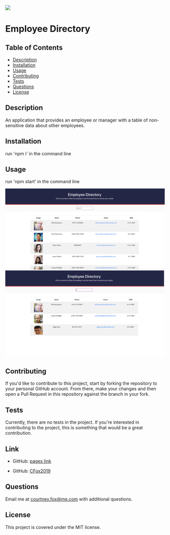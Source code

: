 ![](https://img.shields.io/badge/license-MIT-brightgreen)

# Employee Directory

## Table of Contents

* [Description](#description)
* [Installation](#installation)
* [Usage](#usage)
* [Contributing](#contributing)
* [Tests](#tests)
* [Questions](#questions)
* [License](#license)

## Description
An application that provides an employee or manager with a table of non-sensitive data about other employees.

## Installation
run 'npm i' in the command line

## Usage
run 'npm start' in the command line

![Employee Directory](public/assets/employee-directory.png)
![Employee Directory](public/assets/employee-directory2.png)

## Contributing
If you'd like to contribute to this project, start by forking the repository to your personal GitHub account. From there, make your changes and then open a Pull Request in this repository against the branch in your fork.

## Tests
Currently, there are no tests in the project. If you're interested in contributing to the project, this is something that would be a great contribution.

## Link

* GitHub: [pages link](https://cfox2019.github.io/Employee-Directory/)

* GitHub: [CFox2019](https://github.com/CFox2019)

## Questions

Email me at [courtney.fox@me.com](courtney.fox@me.com) with additional questions.

## License
This project is covered under the MIT license.
